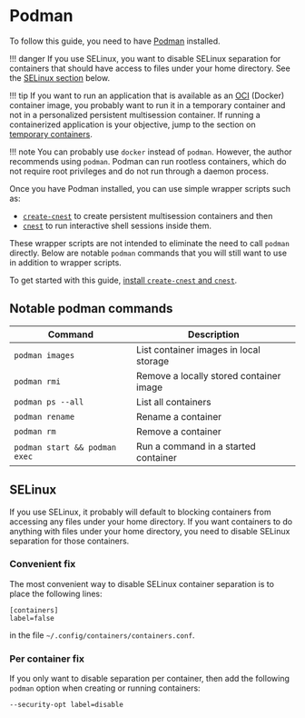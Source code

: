 Podman
======

To follow this guide, you need to have [Podman](https://podman.io) installed.

!!! danger
    If you use SELinux, you want to disable SELinux separation for containers that
    should have access to files under your home directory.
    See the [SELinux section](#selinux) below.

!!! tip
    If you want to run an application that is available as an
    [OCI](https://opencontainers.org/) (Docker) container image,
    you probably want to run it in a temporary container and not in a personalized
    persistent multisession container. If running a containerized application is your
    objective, jump to the section on [temporary containers](temp-containers.md).

!!! note
    You can probably use `docker` instead of `podman`.  However, the author recommends
    using `podman`.  Podman can run rootless containers, which do not require root
    privileges and do not run through a daemon process.

Once you have Podman installed, you can use simple wrapper scripts such as:

* [`create-cnest`](https://github.com/castedo/cnest/tree/main/bin/create-cnest)
  to create persistent multisession containers and then
* [`cnest`](https://github.com/castedo/cnest/tree/main/bin/cnest)
  to run interactive shell sessions inside them.

These wrapper scripts are not intended to eliminate the need to call `podman` directly.
Below are notable `podman` commands that you will still want to use in addition to
wrapper scripts.

To get started with this guide,
[install `create-cnest` and `cnest`](install.md).


## Notable podman commands

| Command           | Description                             |
| ----------------- | --------------------------------------- |
| `podman images`   | List container images in local storage  |
| `podman rmi`      | Remove a locally stored container image |
| `podman ps --all` | List all containers                     |
| `podman rename`   | Rename a container                      |
| `podman rm`       | Remove a container                      |
| `podman start && podman exec` | Run a command in a started container |


## SELinux

If you use SELinux, it probably will default to blocking containers from accessing
any files under your home directory. If you want containers to do anything with files
under your home directory, you need to disable SELinux separation for those containers.

### Convenient fix

The most convenient way to disable SELinux container separation is to place the
following lines:

```
[containers]
label=false
```
in the file
`~/.config/containers/containers.conf`.

### Per container fix

If you only want to disable separation per container, then add the following `podman`
option when creating or running containers:
```
--security-opt label=disable
```
